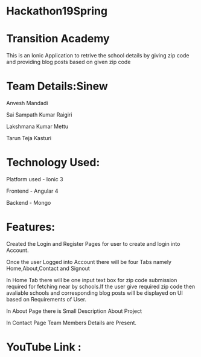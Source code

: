 # Hackathon19Spring

# Transition Academy
This is an Ionic Application to retrive the school details by giving zip code and providing blog posts based on given zip code

# Team Details:Sinew

Anvesh Mandadi

Sai Sampath Kumar Raigiri

Lakshmana Kumar Mettu

Tarun Teja Kasturi

# Technology Used:

Platform used - Ionic 3

Frontend - Angular 4

Backend - Mongo

# Features:
Created the Login and Register Pages for user to create and login into Account.

Once the user Logged into Account there will be four Tabs namely Home,About,Contact and Signout

In Home Tab there will be one input text box for zip code submission required for fetching near by schools.If the user give required zip code then avaliable schools  and corresponding blog posts will be displayed on UI based on Requirements of User.

In About Page there is Small Description About Project

In Contact Page Team Members Details are Present.

# YouTube Link :


